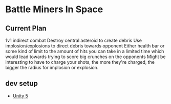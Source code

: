 # Battle Miners In Space

## Current Plan

1v1 indirect combat
Destroy central asteroid to create debris
Use implosion/explosions to direct debris towards opponent
Either health bar or some kind of limit to the amount of hits you can take in a limited time which would lead towards trying to score big crunches on the opponents
Might be interesting to have to charge your shots, the more they're charged, the bigger the radius for implosion or explosion.


## dev setup
* [Unity 5](http://unity3d.com/5)
